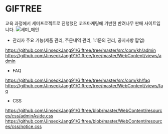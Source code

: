# GIFTREE

교육 과정에서 세미프로젝트로 진행했던 코즈마케팅에 기반한 반려나무 판매 사이트입니다.
![세미_메인](https://user-images.githubusercontent.com/85108311/155105347-79d80a5a-050d-4f4b-a757-0b8aec761985.PNG)

- 관리자 주요 기능(제품 관리, 주문내역 관리, 1:1문의 관리, 공지사항 팝업)

https://github.com/JinseokJang91/Giftree/tree/master/src/com/kh/admin
https://github.com/JinseokJang91/Giftree/tree/master/WebContent/views/admin

- FAQ

https://github.com/JinseokJang91/Giftree/tree/master/src/com/kh/faq
https://github.com/JinseokJang91/Giftree/tree/master/WebContent/views/faq

- CSS

https://github.com/JinseokJang91/Giftree/blob/master/WebContent/resources/css/adminAside.css
https://github.com/JinseokJang91/Giftree/blob/master/WebContent/resources/css/notice.css
